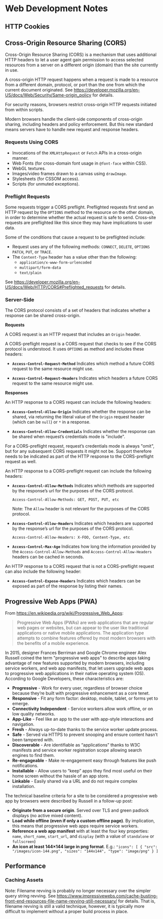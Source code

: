 # Web Development Notes


## HTTP Cookies


## Cross-Origin Resource Sharing (CORS)

Cross-Origin Resource Sharing (CORS) is a mechanism that uses additional HTTP
headers to let a user agent gain permission to access selected resources from a
server on a different origin (domain) than the site currently in use.

A cross-origin HTTP request happens when a request is made to a resource from a
different domain, protocol, or port than the one from which the current document
originated.  See https://developer.mozilla.org/en-US/docs/Web/Security/Same-origin_policy
for details.

For security reasons, browsers restrict cross-origin HTTP requests initiated
from within scripts.

Modern browsers handle the client-side components of cross-origin sharing,
including headers and policy enforcement.  But this new standard means servers
have to handle new request and response headers.

### Requests Using CORS

* Invocations of the `XMLHttpRequest` or `Fetch` APIs in a cross-origin manner.
* Web Fonts (for cross-domain font usage in `@font-face` within CSS).
* WebGL textures.
* Images/video frames drawn to a canvas using `drawImage`.
* Stylesheets (for CSSOM access).
* Scripts (for unmuted exceptions).

### Preflight Requests

Some requests trigger a CORS preflight.  Preflighted requests first send an HTTP
request by the `OPTIONS` method to the resource on the other domain, in order to
determine whether the actual request is safe to send.  Cross-site requests are
preflighted like this since they may have implications to user data.

Some of the conditions that cause a request to be preflighted include:

* Request uses any of the following methods: `CONNECT`, `DELETE`, `OPTIONS`
  `PATCH`, `PUT`, or `TRACE`.
* The `Content-Type` header has a value other than the following:
  + `application/x-www-form-urlencoded`
  + `multipart/form-data`
  + `text/plain`

See https://developer.mozilla.org/en-US/docs/Web/HTTP/CORS#Preflighted_requests
for details.

### Server-Side

The CORS protocol consists of a set of headers that indicates whether a response
can be shared cross-origin.

**Requests**

A CORS request is an HTTP request that includes an `Origin` header.

A CORS-preflight request is a CORS request that checks to see if the CORS
protocol is understood.  It uses `OPTIONS` as method and includes these headers:

* **`Access-Control-Request-Method`**
  Indicates which method a future CORS request to the same resource might use.

* **`Access-Control-Request-Headers`**
  Indicates which headers a future CORS request to the same resource might use.

**Responses**

An HTTP response to a CORS request can include the following headers:

* **`Access-Control-Allow-Origin`**
  Indicates whether the response can be shared, via returning the literal value of
  the `Origin` request header (which can be `null`) or `*` in a response.

* **`Access-Control-Allow-Credentials`**
  Indicates whether the response can be shared when request’s credentials mode is
  "include".

For a CORS-preflight request, request’s credentials mode is always "omit", but for
any subsequent CORS requests it might not be.  Support therefore needs to be
indicated as part of the HTTP response to the CORS-preflight request as well.

An HTTP response to a CORS-preflight request can include the following headers:

* **`Access-Control-Allow-Methods`**
  Indicates which methods are supported by the response’s url for the purposes of
  the CORS protocol.
  
  ```
  Access-Control-Allow-Methods: GET, POST, PUT, etc
  ```

  Note: The `Allow` header is not relevant for the purposes of the CORS protocol.

* **`Access-Control-Allow-Headers`**
  Indicates which headers are supported by the response’s url for the purposes of
  the CORS protocol.
  
  ```
  Access-Control-Allow-Headers: X-FOO, Content-Type, etc
  ```

* **`Access-Control-Max-Age`**
  Indicates how long the information provided by the
  `Access-Control-Allow-Methods` and `Access-Control-Allow-Headers` headers can be
  cached in seconds.

An HTTP response to a CORS request that is not a CORS-preflight request can also
include the following header:

* **`Access-Control-Expose-Headers`**
  Indicates which headers can be exposed as part of the response by listing their
  names.


## Progressive Web Apps (PWA)

From https://en.wikipedia.org/wiki/Progressive_Web_Apps:

> Progressive Web Apps (PWAs) are web applications that are regular web pages or
> websites, but can appear to the user like traditional applications or native
> mobile applications.  The application type attempts to combine features offered
> by most modern browsers with the benefits of a mobile experience.

In 2015, designer Frances Berriman and Google Chrome engineer Alex Russell
coined the term "progressive web apps" to describe apps taking advantage of new
features supported by modern browsers, including service workers, and web app
manifests, that let users upgrade web apps to progressive web applications in
their native operating system (OS).  According to Google Developers, these
characteristics are:

* **Progressive** - Work for every user, regardless of browser choice because
  they’re built with progressive enhancement as a core tenet.
* **Responsive** - Fit any form factor: desktop, mobile, tablet, or forms yet to
  emerge.
* **Connectivity Independent** - Service workers allow work offline, or on low
  quality networks.
* **App-Like** - Feel like an app to the user with app-style interactions and
  navigation.
* **Fresh** - Always up-to-date thanks to the service worker update process.
* **Safe** - Served via HTTPS to prevent snooping and ensure content hasn’t been
  tampered with.
* **Discoverable** - Are identifiable as “applications” thanks to W3C manifests
  and service worker registration scope allowing search engines to find them.
* **Re-engageable** - Make re-engagement easy through features like push
  notifications.
* **Installable** - Allow users to “keep” apps they find most useful on their home
  screen without the hassle of an app store.
* **Linkable** - Easily shared via a URL and do not require complex installation.

The technical baseline criteria for a site to be considered a progressive web
app by browsers were described by Russell in a follow-up post:

* **Originate from a secure origin**.  Served over TLS and green padlock displays
  (no active mixed content).
* **Load while offline (even if only a custom offline page)**.  By implication,
  this means that progressive web apps require service workers.
* **Reference a web app manifest** with at least the four key properties: `name`,
  `short_name`, `start_url`, and `display` (with a value of `standalone` or
  `fullscreen`)
* **An icon at least 144×144 large in png format**. E.g.: `"icons": [ { "src":
  "/images/icon-144.png", "sizes": "144x144", "type": "image/png" } ]`


## Performance

### Caching Assets

Note: Filename revving is probably no longer necessary over the simpler query
string revving.  See
https://www.impressivewebs.com/cache-busting-front-end-resources-file-name-revving-still-necessary/
for details.  That is, filename revving is still a valid technique, however, it
is typically more difficult to implement without a proper build process in
place.
